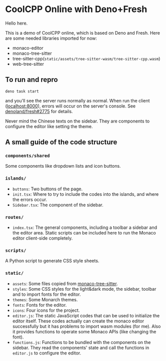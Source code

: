 # CoolCPP Online with Deno+Fresh

Hello here.

This is a demo of CoolCPP online, which is based on Deno and Fresh. Here are some needed libraries imported for now:

+ monaco-editor
+ monaco-tree-sitter
+ tree-sitter-cpp(`static/assets/tree-sitter-wasm/tree-sitter-cpp.wasm`)
+ web-tree-sitter

## To run and repro

```
deno task start
```

and you'll see the server runs normally as normal. When run the client (<localhost:8000>), errors will occur on the server's console. See [denoland/fresh#2775](https://github.com/denoland/fresh/issues/2775) for details.

Never mind the Chinese texts on the sidebar. They are components to configure the editor like setting the theme.

## A small guide of the code structure

### `components/shared`

Some components like dropdown lists and icon buttons.

### `islands/`

+ `buttons`: Two buttons of the page.
+ `init.tsx`: Where to try to include the codes into the islands, and where the errors occur.
+ `Sidebar.tsx`: The component of the sidebar.

### `routes/`

+ `index.tsx`: The general components, including a toolbar a sidebar and the editor area. Static scripts can be included here to run the Monaco editor client-side completely.

### `scripts/`

A Python script to generate CSS style sheets.

### `static/`

+ `assets`: Some files copied from [monaco-tree-sitter](https://github.com/Menci/monaco-tree-sitter).
+ `styles`: Some CSS styles for the light&dark mode, the sidebar, toolbar and to import fonts for the editor.
+ `themes`: Some Monarch themes.
+ `fonts`: Fonts for the editor.
+ `icons`: Four icons for the project.
+ `editor.js`: The static JavaScript codes that can be used to initialize the editor itself. These codes actually can create the monaco editor successfully but it has problems to import wasm modules (for me). Also it provides functions to operate some Monaco APIs (like changing the font).
+ `functions.js`: Functions to be bundled with the components on the sidebar. They read the components' state and call the functions in `editor.js` to configure the editor.